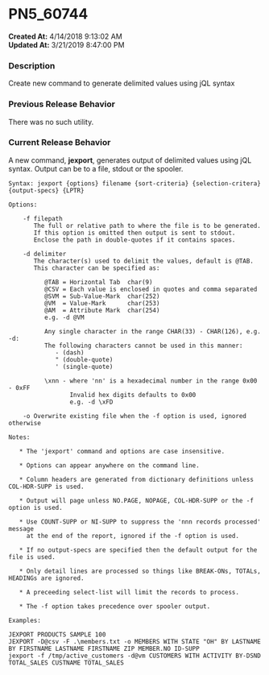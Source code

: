 # PN5_60744

**Created At:** 4/14/2018 9:13:02 AM  
**Updated At:** 3/21/2019 8:47:00 PM  


### Description

Create new command to generate delimited values using jQL syntax



### Previous Release Behavior

There was no such utility.



### Current Release Behavior

A new command, **jexport**, generates output of delimited values using jQL syntax. Output can be to a file, stdout or the spooler.

```
Syntax: jexport {options} filename {sort-criteria} {selection-critera} {output-specs} {LPTR}

Options:

    -f filepath
       The full or relative path to where the file is to be generated.
       If this option is omitted then output is sent to stdout.
       Enclose the path in double-quotes if it contains spaces.

    -d delimiter
       The character(s) used to delimit the values, default is @TAB.
       This character can be specified as:

          @TAB = Horizontal Tab  char(9)
          @CSV = Each value is enclosed in quotes and comma separated
          @SVM = Sub-Value-Mark  char(252)
          @VM  = Value-Mark      char(253)
          @AM  = Attribute Mark  char(254)
          e.g. -d @VM

          Any single character in the range CHAR(33) - CHAR(126), e.g. -d:
          The following characters cannot be used in this manner:
             - (dash)
             " (double-quote)
             ' (single-quote)

          \xnn - where 'nn' is a hexadecimal number in the range 0x00 - 0xFF
                 Invalid hex digits defaults to 0x00
                 e.g. -d \xFD

    -o Overwrite existing file when the -f option is used, ignored otherwise

Notes:

   * The 'jexport' command and options are case insensitive.

   * Options can appear anywhere on the command line.

   * Column headers are generated from dictionary definitions unless COL-HDR-SUPP is used.

   * Output will page unless NO.PAGE, NOPAGE, COL-HDR-SUPP or the -f option is used.

   * Use COUNT-SUPP or NI-SUPP to suppress the 'nnn records processed' message
     at the end of the report, ignored if the -f option is used.

   * If no output-specs are specified then the default output for the file is used.

   * Only detail lines are processed so things like BREAK-ONs, TOTALs, HEADINGs are ignored.

   * A preceeding select-list will limit the records to process.

   * The -f option takes precedence over spooler output.

Examples:

JEXPORT PRODUCTS SAMPLE 100
JEXPORT -D@csv -F .\members.txt -o MEMBERS WITH STATE "OH" BY LASTNAME BY FIRSTNAME LASTNAME FIRSTNAME ZIP MEMBER.NO ID-SUPP
jexport -f /tmp/active_customers -d@vm CUSTOMERS WITH ACTIVITY BY-DSND TOTAL_SALES CUSTNAME TOTAL_SALES
```
